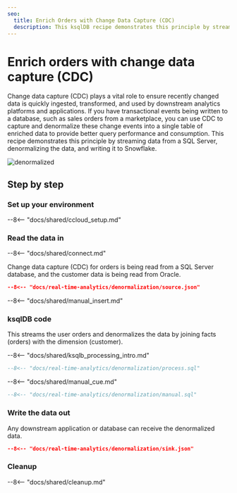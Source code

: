 ```yaml
---
seo:
  title: Enrich Orders with Change Data Capture (CDC)
  description: This ksqlDB recipe demonstrates this principle by streaming from a SQL Server, denormalizing the data, and writing to Snowflake.
---
```


# Enrich orders with change data capture (CDC)

Change data capture (CDC) plays a vital role to ensure recently changed data is quickly ingested, transformed, and used by downstream analytics platforms and applications. If you have transactional events being written to a database, such as sales orders from a marketplace, you can use CDC to capture and denormalize these change events into a single table of enriched data to provide better query performance and consumption. This recipe demonstrates this principle by streaming data from a SQL Server, denormalizing the data, and writing it to Snowflake.

![denormalized](../../img/denormalized-data.png)

## Step by step

### Set up your environment

--8<-- "docs/shared/ccloud_setup.md"

### Read the data in

--8<-- "docs/shared/connect.md"

Change data capture (CDC) for orders is being read from a SQL Server database, and the customer data is being read from Oracle.

```json
--8<-- "docs/real-time-analytics/denormalization/source.json"
```

--8<-- "docs/shared/manual_insert.md"

### ksqlDB code

This streams the user orders and denormalizes the data by joining facts (orders) with the dimension (customer).

--8<-- "docs/shared/ksqlb_processing_intro.md"

```sql
--8<-- "docs/real-time-analytics/denormalization/process.sql"
```

--8<-- "docs/shared/manual_cue.md"

```sql
--8<-- "docs/real-time-analytics/denormalization/manual.sql"
```

### Write the data out

Any downstream application or database can receive the denormalized data.

```json
--8<-- "docs/real-time-analytics/denormalization/sink.json"
```

### Cleanup

--8<-- "docs/shared/cleanup.md"
